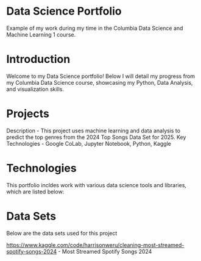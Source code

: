 # Data Science Portfolio
Example of my work during my time in the Columbia Data Science and Machine Learning 1 course.

# Introduction
Welcome to my Data Science portfolio! Below I will detail my progress from my Columbia Data Science course, showcasing my Python, Data Analysis, and visualization skills.

# Projects
Description - This project uses machine learning and data analysis to predict the top genres from the 2024 Top Songs Data Set for 2025. Key Technologies - Google CoLab, Jupyter Notebook, Python, Kaggle

# Technologies
This portfolio incldes work with various data science tools and libraries, which are listed below:

# Data Sets
Below are the data sets used for this project

https://www.kaggle.com/code/harrisonweru/cleaning-most-streamed-spotify-songs-2024 - Most Streamed Spotify Songs 2024
